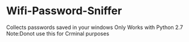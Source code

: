 # Wifi-Password-Sniffer
Collects passwords saved in your windows 
Only Works with Python 2.7
Note:Donot use this for Crminal purposes
